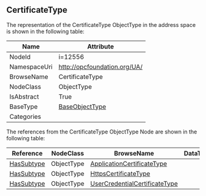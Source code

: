 <!-- objecttype -->
## CertificateType
  
<!-- end of text -->
The representation of the CertificateType ObjectType in the address space is shown in the following table:  

|Name|Attribute|
|---|---|
|NodeId|i=12556|
|NamespaceUri|http://opcfoundation.org/UA/|
|BrowseName|CertificateType|
|NodeClass|ObjectType|
|IsAbstract|True|
|BaseType|[BaseObjectType](../../ObjectTypes/BaseObjectType/readme.md)|
|Categories||

The references from the CertificateType ObjectType Node are shown in the following table:  

|Reference|NodeClass|BrowseName|DataType|TypeDefinition|ModellingRule|
|---|---|---|---|---|---|
|[HasSubtype](../../ReferenceTypes/HasSubtype/readme.md)|ObjectType|[ApplicationCertificateType](#ApplicationCertificateType)||||
|[HasSubtype](../../ReferenceTypes/HasSubtype/readme.md)|ObjectType|[HttpsCertificateType](#HttpsCertificateType)||||
|[HasSubtype](../../ReferenceTypes/HasSubtype/readme.md)|ObjectType|[UserCredentialCertificateType](#UserCredentialCertificateType)||||


